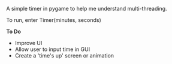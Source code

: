A simple timer in pygame to help me understand multi-threading.

To run, enter Timer(minutes, seconds)

**To Do**
- Improve UI
- Allow user to input time in GUI
- Create a 'time's up' screen or animation
